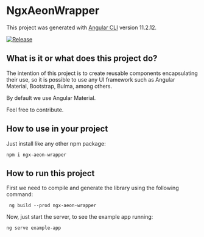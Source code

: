 # NgxAeonWrapper

This project was generated with [Angular CLI](https://github.com/angular/angular-cli) version 11.2.12.

[![Release](https://github.com/newaeonweb/ngx-aeon-wrapper/actions/workflows/npm-publish.yml/badge.svg)](https://github.com/newaeonweb/ngx-aeon-wrapper/actions/workflows/npm-publish.yml)

## What is it or what does this project do?

The intention of this project is to create reusable components encapsulating their use, so it is possible to use any UI framework such as Angular Material, Bootstrap, Bulma, among others.

By default we use Angular Material.

Feel free to contribute.

## How to use in your project

Just install like any other npm package:

```
npm i ngx-aeon-wrapper
```

## How to run this project

First we need to compile and generate the library using the following command:

```
 ng build --prod ngx-aeon-wrapper
```

Now, just start the server, to see the example app running:

```
ng serve example-app
```
